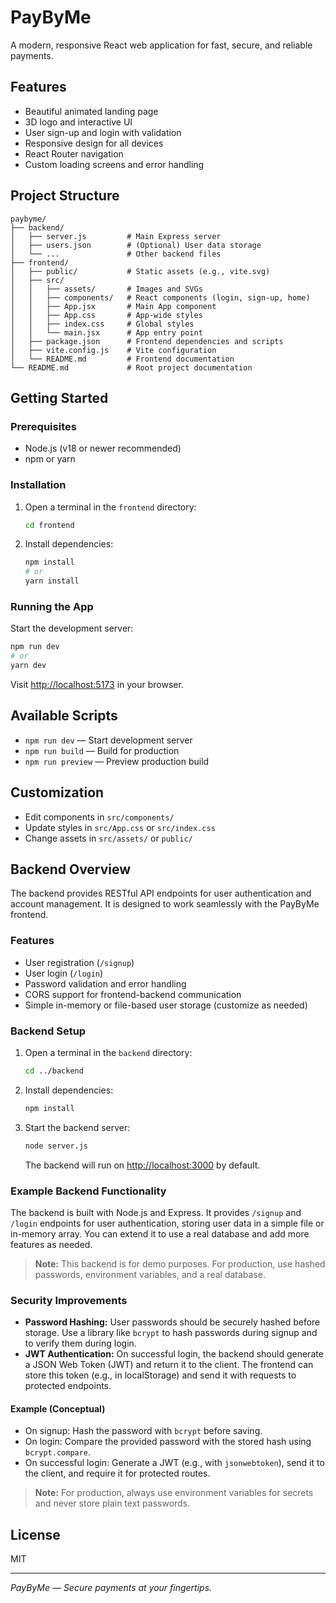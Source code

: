 # PayByMe

A modern, responsive React web application for fast, secure, and reliable payments.

## Features
- Beautiful animated landing page
- 3D logo and interactive UI
- User sign-up and login with validation
- Responsive design for all devices
- React Router navigation
- Custom loading screens and error handling

## Project Structure
```
paybyme/
├── backend/
│   ├── server.js         # Main Express server
│   ├── users.json        # (Optional) User data storage
│   └── ...               # Other backend files
├── frontend/
│   ├── public/           # Static assets (e.g., vite.svg)
│   ├── src/
│   │   ├── assets/       # Images and SVGs
│   │   ├── components/   # React components (login, sign-up, home)
│   │   ├── App.jsx       # Main App component
│   │   ├── App.css       # App-wide styles
│   │   ├── index.css     # Global styles
│   │   └── main.jsx      # App entry point
│   ├── package.json      # Frontend dependencies and scripts
│   ├── vite.config.js    # Vite configuration
│   └── README.md         # Frontend documentation
└── README.md             # Root project documentation
```

## Getting Started

### Prerequisites
- Node.js (v18 or newer recommended)
- npm or yarn

### Installation
1. Open a terminal in the `frontend` directory:
   ```sh
   cd frontend
   ```
2. Install dependencies:
   ```sh
   npm install
   # or
   yarn install
   ```

### Running the App
Start the development server:
```sh
npm run dev
# or
yarn dev
```
Visit [http://localhost:5173](http://localhost:5173) in your browser.

## Available Scripts
- `npm run dev` — Start development server
- `npm run build` — Build for production
- `npm run preview` — Preview production build

## Customization
- Edit components in `src/components/`
- Update styles in `src/App.css` or `src/index.css`
- Change assets in `src/assets/` or `public/`

## Backend Overview

The backend provides RESTful API endpoints for user authentication and account management. It is designed to work seamlessly with the PayByMe frontend.

### Features
- User registration (`/signup`)
- User login (`/login`)
- Password validation and error handling
- CORS support for frontend-backend communication
- Simple in-memory or file-based user storage (customize as needed)

### Backend Setup
1. Open a terminal in the `backend` directory:
   ```sh
   cd ../backend
   ```
2. Install dependencies:
   ```sh
   npm install
   ```
3. Start the backend server:
   ```sh
   node server.js
   ```
   The backend will run on [http://localhost:3000](http://localhost:3000) by default.

### Example Backend Functionality
The backend is built with Node.js and Express. It provides `/signup` and `/login` endpoints for user authentication, storing user data in a simple file or in-memory array. You can extend it to use a real database and add more features as needed.

> **Note:** This backend is for demo purposes. For production, use hashed passwords, environment variables, and a real database.

### Security Improvements
- **Password Hashing:** User passwords should be securely hashed before storage. Use a library like `bcrypt` to hash passwords during signup and to verify them during login.
- **JWT Authentication:** On successful login, the backend should generate a JSON Web Token (JWT) and return it to the client. The frontend can store this token (e.g., in localStorage) and send it with requests to protected endpoints.

#### Example (Conceptual)
- On signup: Hash the password with `bcrypt` before saving.
- On login: Compare the provided password with the stored hash using `bcrypt.compare`.
- On successful login: Generate a JWT (e.g., with `jsonwebtoken`), send it to the client, and require it for protected routes.

> **Note:** For production, always use environment variables for secrets and never store plain text passwords.

## License
MIT

---
*PayByMe — Secure payments at your fingertips.*
